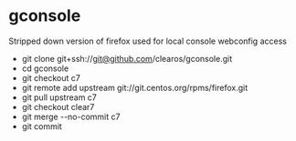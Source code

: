 # gconsole

Stripped down version of firefox used for local console webconfig access

* git clone git+ssh://git@github.com/clearos/gconsole.git
* cd gconsole
* git checkout c7
* git remote add upstream git://git.centos.org/rpms/firefox.git
* git pull upstream c7
* git checkout clear7
* git merge --no-commit c7
* git commit
